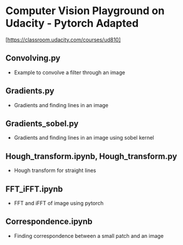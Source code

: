 # Computer Vision Playground on Udacity - Pytorch Adapted
[https://classroom.udacity.com/courses/ud810]

## Convolving.py
- Example to convolve a filter through an image

## Gradients.py
- Gradients and finding lines in an image

## Gradients_sobel.py
- Gradients and finding lines in an image using sobel kernel

## Hough_transform.ipynb, Hough_transform.py
- Hough transform for straight lines

## FFT_iFFT.ipynb
- FFT and iFFT of image using pytorch

## Correspondence.ipynb
- Finding correspondence between a small patch and an image